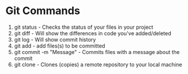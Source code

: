 # Git Commands
1. git status - Checks the status of your files in your project
2. git diff - Will show the differences in code you've added/deleted
3. git log - Will show commit history
4. git add - add files(s) to be committed
5. git commit -m "Message" - Commits files with a message about the commit
6. git clone - Clones (copies) a remote repository to your local machine